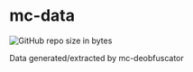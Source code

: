 # mc-data
![GitHub repo size in bytes](https://img.shields.io/github/repo-size/skyrising/mc-data.svg)

Data generated/extracted by mc-deobfuscator
